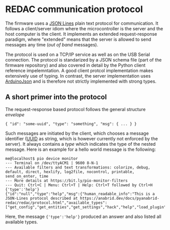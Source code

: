 # REDAC communication protocol

The firmware uses a [JSON Lines](https://jsonlines.org/) plain text protocol for communication.
It follows a client/server idiom where the microcontroller is the server
and the host computer is the client. It implements an extended request-response paradigm, where
"extended" means that the server is allowed to send messages any time (*out of band* messages).

The protocol is used on a TCP/IP service as well as on the USB Serial connection. The protocol
is standarized by a JSON schema file (part of the firmware repository) and also covered in detail
by the Python client reference impelemntation. A good client protcol implementation makes extensively
use of typing. In contrast, the server implementation uses [ArduinoJson](https://arduinojson.org/)
and is therefore not strictly implemented with strong types.

## A short primer into the protocol
The request-response based protocol follows the general structure *envelope*

```
{ "id": "some-uuid", "type": "something", "msg": { ... } }
```

Such messages are initiated by the client, which chooses a message identifier
([UUID](https://en.wikipedia.org/wiki/Universally_unique_identifier) as string, which is however
currently not enforced by the server). It always contains a *type* which indicates the type of
the nested message. Here is an example for a hello world message is the following:

```
me@localhost$ pio device monitor
--- Terminal on /dev/ttyACM1 | 9600 8-N-1
--- Available filters and text transformations: colorize, debug, default, direct, hexlify, log2file, nocontrol, printable, send_on_enter, time
--- More details at https://bit.ly/pio-monitor-filters
--- Quit: Ctrl+C | Menu: Ctrl+T | Help: Ctrl+T followed by Ctrl+H
{'type':'help'}
{"id":"null","type":"help","msg":{"human_readable_info":"This is a JSON-Lines protocol described at https://anabrid.dev/docs/pyanabrid-redac/redac/protocol.html","available_types":["get_config","get_entities","get_settings","hack","help","load_plugin","login","one_shot_daq","ota_update_abort","ota_update_complete","ota_update_init","ota_update_stream","ping","reset","reset_settings","set_config","start_run","status","unload_plugin","update_settings"]},"success":true}
```

Here, the message `{'type':'help'}` produced an answer and also listed all available types.

